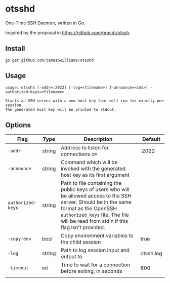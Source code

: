 # otsshd

One-Time SSH Daemon, written in Go.

Inspired by the proposal in https://github.com/grncdr/otssh.

## Install

```
go get github.com/jamespwilliams/otsshd
```

## Usage

```
usage: otsshd [-addr=:2022] [-log=<filename>] [-announce=<cmd>] -authorized-keys=<filename>

Starts an SSH server with a new host key that will run for exactly one session.
The generated host key will be printed to stdout.
```


## Options

| Flag              | Type   | Description                                                                                                                                                                                                                      | Default   |
|-------------------|--------|----------------------------------------------------------------------------------------------------------------------------------------------------------------------------------------------------------------------------------|-----------|
| `-addr`           | string | Address to listen for connections on                                                                                                                                                                                             | :2022     |
| `-announce`       | string | Command which will be invoked with the generated host key as its first argument                                                                                                                                                  |           |
| `authorized-keys` | string | Path to file containing the public keys of users who will be allowed access to the SSH server. Should be in the same format as the OpenSSH `authorized_keys` file. The file will be read from stdin if this flag isn't provided. |           |
| `-copy-env`       | bool   | Copy environment variables to the child session                                                                                                                                                                                  | true      |
| `-log`            | string | Path to log session input and output to                                                                                                                                                                                          | otssh.log |
| `-timeout`        | int    | Time to wait for a connection before exiting, in seconds                                                                                                                                                                         | 600       |
|                   |        |                                         
